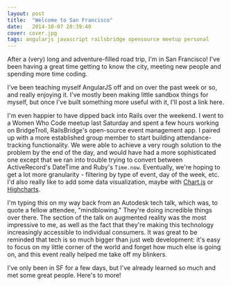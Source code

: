 ```yaml
---
layout: post
title:  "Welcome to San Francisco"
date:   2014-10-07 20:39:40
cover: cover.jpg
tags: angularjs javascript railsbridge opensource meetup personal
---
```


After a (very) long and adventure-filled road trip, I'm in San Francisco! I've been having a great time getting to know the city, meeting new people and spending more time coding.

I've been teaching myself AngularJS off and on over the past week or so, and really enjoying it. I've mostly been making little sandbox things for myself, but once I've built something more useful with it, I'll post a link here.

I'm even happier to have dipped back into Rails over the weekend. I went to a Women Who Code meetup last Saturday and spent a few hours working on BridgeTroll, RailsBridge's open-source event management app. I paired up with a more established group member to start building attendance-tracking functionality. We were able to achieve a very rough solution to the problem by the end of the day, and would have had a more sophisticated one except that we ran into trouble trying to convert between ActiveRecord's DateTime and Ruby's ```Time.now```. Eventually, we're hoping to get a lot more granularity - filtering by type of event, day of the week, etc. I'd also really like to add some data visualization, maybe with [Chart.js][Chart.js] or [Highcharts][Highcharts].

[Chart.js]: http://www.chartjs.org
[Highcharts]: http://www.highcharts.com

I'm typing this on my way back from an Autodesk tech talk, which was, to quote a fellow attendee, "mindblowing." They're doing incredible things over there. The section of the talk on augmented reality was the most impressive to me, as well as the fact that they're making this technology increasingly accessible to individual consumers. It was great to be reminded that tech is so much bigger than just web development: it's easy to focus on my little corner of the world and forget how much else is going on, and this event really helped me take off my blinkers.

I've only been in SF for a few days, but I've already learned so much and met some great people. Here's to more!